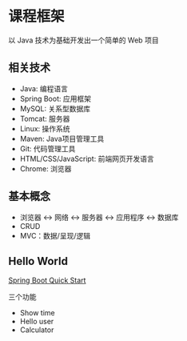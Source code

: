 # 课程框架

以 Java 技术为基础开发出一个简单的 Web 项目

## 相关技术

- Java: 编程语言
- Spring Boot: 应用框架
- MySQL: 关系型数据库
- Tomcat: 服务器
- Linux: 操作系统
- Maven: Java项目管理工具
- Git: 代码管理工具
- HTML/CSS/JavaScript: 前端网页开发语言
- Chrome: 浏览器

## 基本概念

- 浏览器 <-> 网络 <-> 服务器 <-> 应用程序 <-> 数据库
- CRUD
- MVC：数据/呈现/逻辑

## Hello World

[Spring Boot Quick Start](http://projects.spring.io/spring-boot/#quick-start)

三个功能

- Show time
- Hello user
- Calculator